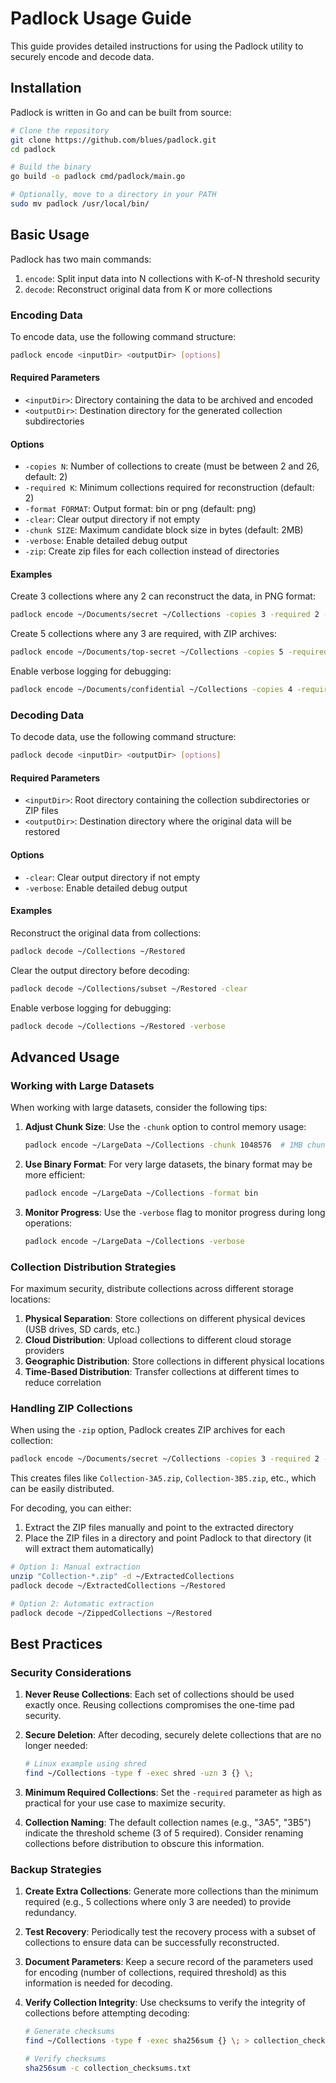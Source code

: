 # Padlock Usage Guide

This guide provides detailed instructions for using the Padlock utility to securely encode and decode data.

## Installation

Padlock is written in Go and can be built from source:

```bash
# Clone the repository
git clone https://github.com/blues/padlock.git
cd padlock

# Build the binary
go build -o padlock cmd/padlock/main.go

# Optionally, move to a directory in your PATH
sudo mv padlock /usr/local/bin/
```

## Basic Usage

Padlock has two main commands:

1. `encode`: Split input data into N collections with K-of-N threshold security
2. `decode`: Reconstruct original data from K or more collections

### Encoding Data

To encode data, use the following command structure:

```bash
padlock encode <inputDir> <outputDir> [options]
```

#### Required Parameters

- `<inputDir>`: Directory containing the data to be archived and encoded
- `<outputDir>`: Destination directory for the generated collection subdirectories

#### Options

- `-copies N`: Number of collections to create (must be between 2 and 26, default: 2)
- `-required K`: Minimum collections required for reconstruction (default: 2)
- `-format FORMAT`: Output format: bin or png (default: png)
- `-clear`: Clear output directory if not empty
- `-chunk SIZE`: Maximum candidate block size in bytes (default: 2MB)
- `-verbose`: Enable detailed debug output
- `-zip`: Create zip files for each collection instead of directories

#### Examples

Create 3 collections where any 2 can reconstruct the data, in PNG format:
```bash
padlock encode ~/Documents/secret ~/Collections -copies 3 -required 2 -format png
```

Create 5 collections where any 3 are required, with ZIP archives:
```bash
padlock encode ~/Documents/top-secret ~/Collections -copies 5 -required 3 -zip
```

Enable verbose logging for debugging:
```bash
padlock encode ~/Documents/confidential ~/Collections -copies 4 -required 2 -verbose
```

### Decoding Data

To decode data, use the following command structure:

```bash
padlock decode <inputDir> <outputDir> [options]
```

#### Required Parameters

- `<inputDir>`: Root directory containing the collection subdirectories or ZIP files
- `<outputDir>`: Destination directory where the original data will be restored

#### Options

- `-clear`: Clear output directory if not empty
- `-verbose`: Enable detailed debug output

#### Examples

Reconstruct the original data from collections:
```bash
padlock decode ~/Collections ~/Restored
```

Clear the output directory before decoding:
```bash
padlock decode ~/Collections/subset ~/Restored -clear
```

Enable verbose logging for debugging:
```bash
padlock decode ~/Collections ~/Restored -verbose
```

## Advanced Usage

### Working with Large Datasets

When working with large datasets, consider the following tips:

1. **Adjust Chunk Size**: Use the `-chunk` option to control memory usage:
   ```bash
   padlock encode ~/LargeData ~/Collections -chunk 1048576  # 1MB chunks
   ```

2. **Use Binary Format**: For very large datasets, the binary format may be more efficient:
   ```bash
   padlock encode ~/LargeData ~/Collections -format bin
   ```

3. **Monitor Progress**: Use the `-verbose` flag to monitor progress during long operations:
   ```bash
   padlock encode ~/LargeData ~/Collections -verbose
   ```

### Collection Distribution Strategies

For maximum security, distribute collections across different storage locations:

1. **Physical Separation**: Store collections on different physical devices (USB drives, SD cards, etc.)
2. **Cloud Distribution**: Upload collections to different cloud storage providers
3. **Geographic Distribution**: Store collections in different physical locations
4. **Time-Based Distribution**: Transfer collections at different times to reduce correlation

### Handling ZIP Collections

When using the `-zip` option, Padlock creates ZIP archives for each collection:

```bash
padlock encode ~/Documents/secret ~/Collections -copies 3 -required 2 -zip
```

This creates files like `Collection-3A5.zip`, `Collection-3B5.zip`, etc., which can be easily distributed.

For decoding, you can either:
1. Extract the ZIP files manually and point to the extracted directory
2. Place the ZIP files in a directory and point Padlock to that directory (it will extract them automatically)

```bash
# Option 1: Manual extraction
unzip "Collection-*.zip" -d ~/ExtractedCollections
padlock decode ~/ExtractedCollections ~/Restored

# Option 2: Automatic extraction
padlock decode ~/ZippedCollections ~/Restored
```

## Best Practices

### Security Considerations

1. **Never Reuse Collections**: Each set of collections should be used exactly once. Reusing collections compromises the one-time pad security.

2. **Secure Deletion**: After decoding, securely delete collections that are no longer needed:
   ```bash
   # Linux example using shred
   find ~/Collections -type f -exec shred -uzn 3 {} \;
   ```

3. **Minimum Required Collections**: Set the `-required` parameter as high as practical for your use case to maximize security.

4. **Collection Naming**: The default collection names (e.g., "3A5", "3B5") indicate the threshold scheme (3 of 5 required). Consider renaming collections before distribution to obscure this information.

### Backup Strategies

1. **Create Extra Collections**: Generate more collections than the minimum required (e.g., 5 collections where only 3 are needed) to provide redundancy.

2. **Test Recovery**: Periodically test the recovery process with a subset of collections to ensure data can be successfully reconstructed.

3. **Document Parameters**: Keep a secure record of the parameters used for encoding (number of collections, required threshold) as this information is needed for decoding.

4. **Verify Collection Integrity**: Use checksums to verify the integrity of collections before attempting decoding:
   ```bash
   # Generate checksums
   find ~/Collections -type f -exec sha256sum {} \; > collection_checksums.txt
   
   # Verify checksums
   sha256sum -c collection_checksums.txt
   ```
